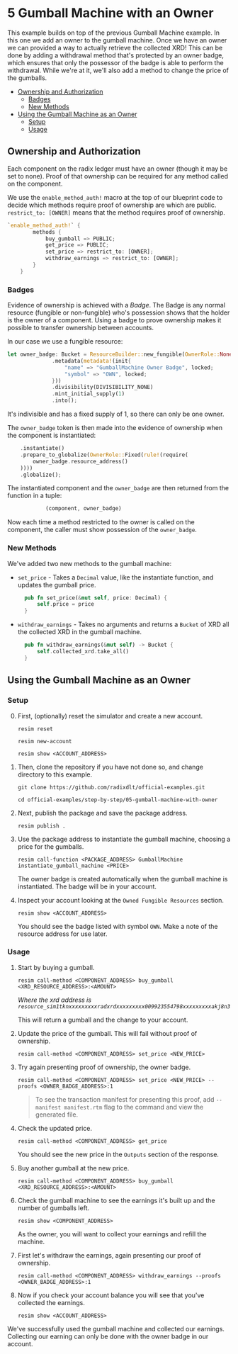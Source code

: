 # 5 Gumball Machine with an Owner

This example builds on top of the previous Gumball Machine example. In this one
we add an owner to the gumball machine. Once we have an owner we can provided a
way to actually retrieve the collected XRD! This can be done by adding a
withdrawal method that's protected by an owner badge, which ensures that only
the possessor of the badge is able to perform the withdrawal. While we're at it,
we'll also add a method to change the price of the gumballs.

- [Ownership and Authorization](#ownership-and-authorization)
  - [Badges](#badges)
  - [New Methods](#new-methods)
- [Using the Gumball Machine as an Owner](#using-the-gumball-machine-as-an-owner)
  - [Setup](#setup)
  - [Usage](#usage)

## Ownership and Authorization

Each component on the radix ledger must have an owner (though it may be set to
none). Proof of that ownership can be required for any method called on the
component.

We use the `enable_method_auth!` macro at the top of our blueprint code to
decide which methods require proof of ownership are which are public.
`restrict_to: [OWNER]` means that the method requires proof of ownership.

```rust
`enable_method_auth!` {
        methods {
            buy_gumball => PUBLIC;
            get_price => PUBLIC;
            set_price => restrict_to: [OWNER];
            withdraw_earnings => restrict_to: [OWNER];
        }
    }
```

### Badges

Evidence of ownership is achieved with a _Badge_. The Badge is any normal
resource (fungible or non-fungible) who's possession shows that the holder is
the owner of a component. Using a badge to prove ownership makes it possible to
transfer ownership between accounts.

In our case we use a fungible resource:

```rust
let owner_badge: Bucket = ResourceBuilder::new_fungible(OwnerRole::None)
              .metadata(metadata!(init{
                  "name" => "GumballMachine Owner Badge", locked;
                  "symbol" => "OWN", locked;
              }))
              .divisibility(DIVISIBILITY_NONE)
              .mint_initial_supply(1)
              .into();
```

It's indivisible and has a fixed supply of 1, so there can only be one owner.

The `owner_badge` token is then made into the evidence of ownership when the
component is instantiated:

```rust
    .instantiate()
    .prepare_to_globalize(OwnerRole::Fixed(rule!(require(
        owner_badge.resource_address()
    ))))
    .globalize();
```

The instantiated component and the `owner_badge` are then returned from the
function in a tuple:

```rust
            (component, owner_badge)
```

Now each time a method restricted to the owner is called on the component, the
caller must show possession of the `owner_badge`.

### New Methods

We've added two new methods to the gumball machine:

- `set_price` - Takes a `Decimal` value, like the instantiate function, and
  updates the gumball price.

  ```rust
    pub fn set_price(&mut self, price: Decimal) {
        self.price = price
    }
  ```

- `withdraw_earnings` - Takes no arguments and returns a `Bucket` of XRD all the
  collected XRD in the gumball machine.

  ```rust
    pub fn withdraw_earnings(&mut self) -> Bucket {
        self.collected_xrd.take_all()
    }
  ```

## Using the Gumball Machine as an Owner

### Setup

0.  First, (optionally) reset the simulator and create a new account.

    ```
    resim reset

    resim new-account

    resim show <ACCOUNT_ADDRESS>
    ```

1.  Then, clone the repository if you have not done so, and change directory to
    this example.

    ```
    git clone https://github.com/radixdlt/official-examples.git

    cd official-examples/step-by-step/05-gumball-machine-with-owner
    ```

2.  Next, publish the package and save the package address.

    ```
    resim publish .
    ```

3.  Use the package address to instantiate the gumball machine, choosing a price
    for the gumballs.

    ```
    resim call-function <PACKAGE_ADDRESS> GumballMachine instantiate_gumball_machine <PRICE>
    ```

    The owner badge is created automatically when the gumball machine is
    instantiated. The badge will be in your account.

4.  Inspect your account looking at the `Owned Fungible Resources` section.

    ```
    resim show <ACCOUNT_ADDRESS>
    ```

    You should see the badge listed with symbol `OWN`. Make a note of the
    resource address for use later.

### Usage

1.  Start by buying a gumball.

    ```
    resim call-method <COMPONENT_ADDRESS> buy_gumball <XRD_RESOURCE_ADDRESS>:<AMOUNT>
    ```

    _Where the xrd address is
    `resource_sim1tknxxxxxxxxxradxrdxxxxxxxxx009923554798xxxxxxxxxakj8n3`_

    This will return a gumball and the change to your account.

2.  Update the price of the gumball. This will fail without proof of ownership.

    ```
    resim call-method <COMPONENT_ADDRESS> set_price <NEW_PRICE>
    ```

3.  Try again presenting proof of ownership, the owner badge.

    ```
    resim call-method <COMPONENT_ADDRESS> set_price <NEW_PRICE> --proofs <OWNER_BADGE_ADDRESS>:1
    ```

    > To see the transaction manifest for presenting this proof, add
    > `--manifest manifest.rtm` flag to the command and view the generated file.

4.  Check the updated price.

    ```
    resim call-method <COMPONENT_ADDRESS> get_price
    ```

    You should see the new price in the `Outputs` section of the response.

5.  Buy another gumball at the new price.

    ```
    resim call-method <COMPONENT_ADDRESS> buy_gumball <XRD_RESOURCE_ADDRESS>:<AMOUNT>
    ```

6.  Check the gumball machine to see the earnings it's built up and the number
    of gumballs left.

    ```
    resim show <COMPONENT_ADDRESS>
    ```

    As the owner, you will want to collect your earnings and refill the machine.

7.  First let's withdraw the earnings, again presenting our proof of ownership.

    ```
    resim call-method <COMPONENT_ADDRESS> withdraw_earnings --proofs <OWNER_BADGE_ADDRESS>:1
    ```

8.  Now if you check your account balance you will see that you've collected the
    earnings.

    ```
    resim show <ACCOUNT_ADDRESS>
    ```

We've successfully used the gumball machine and collected our earnings.
Collecting our earning can only be done with the owner badge in our account.
